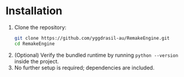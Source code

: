 # Installation

1. Clone the repository:
   ```bash
   git clone https://github.com/yggdrasil-au/RemakeEngine.git
   cd RemakeEngine
   ```
2. (Optional) Verify the bundled runtime by running `python --version` inside the project.
3. No further setup is required; dependencies are included.
